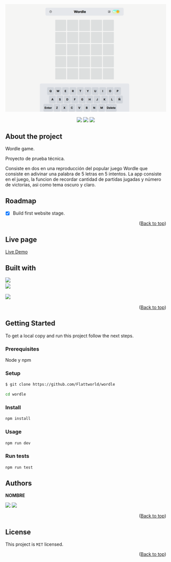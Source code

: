 <!-- ![Rebranding-FlattWorldMobile](https://user-images.githubusercontent.com/35343090/223913685-debfe85d-ae8f-4c13-ac2c-09ebccaaa48e.png) -->

![Wordle SS](./public/ss.png)

<!-- TECNOLOGIAS USADAS -->
<p align=center>
     <a href="https://nodejs.org/" target="_blank"><img src="https://img.shields.io/badge/Node%20js-20.11.x-339933?style=for-the-badge&logo=node.js&labelColor=20232a" /></a>
     <a href="https://www.npmjs.com/" target="_blank"><img src="https://img.shields.io/badge/npm-10.2.x-CB3837?style=for-the-badge&logo=npm&labelColor=20232a" /></a>
     <a href="https://www.in-situ.com.mx" target="_blank"><img src="https://img.shields.io/badge/license-MIT-orange?style=for-the-badge&logo=github&labelColor=20232a" /></a>
</p>

## About the project

Wordle game.

Proyecto de prueba técnica.

Consiste en dos en una reproducción del popular juego Wordle que consiste en adivinar una palabra de 5 letras en 5 intentos.
La app consiste en el juego, la funcion de recordar cantidad de partidas jugadas y número de victorias, asi como tema oscuro y claro.

 <!-- Nombre del proyecto -->

## Roadmap <!-- Features del proyecto (Actuales y planeadas) -->

- [x] Build first website stage.

<p align="right">(<a href="#top">Back to top</a>)</p>

## Live page

<!-- Link a la pagina -->

[Live Demo](https://minigames.flattworld.net)

## Built with

<!-- This sections should only list major frameworks or libraries used to build this project. -->
<!-- Tecnologías usadas -->

[<img src="https://img.shields.io/badge/reactjs-%2320232a.svg?style=for-the-badge&logo=react&logoColor=%2361DAFB" />][ReactJS] <br/>
[<img src="https://img.shields.io/badge/NextJs-CA4245?style=for-the-badge&logo=vercel&logoColor=white" />][NextJs] <br/>

<!-- [<img src="https://img.shields.io/badge/jest-%23593d88.svg?style=for-the-badge&logo=jest&logoColor=white" />][Jest] <br/> -->

[<img src="https://img.shields.io/badge/tailwindcss-%2338B2AC.svg?style=for-the-badge&logo=tailwind-css&logoColor=white" />][TailwindCSS] <br/>

[ReactJS]: https://reactjs.org/
[NextJs]: https://https://nextjs.org/
[Jest]: https://jestjs.io/
[TailwindCSS]: https://tailwindcss.com/
[ViteJS]: https://vitejs.dev/
[NodeJS]: https://nodejs.org/
[MongoDB]: https://www.mongodb.com/

<p align="right">(<a href="#top">Back to top</a>)</p>

## Getting Started

To get a local copy and run this project follow the next steps.

<!-- COMO USAR EL PROYECTO -->

### Prerequisites

Node y npm

### Setup

```sh
$ git clone https://github.com/Flattworld/wordle
```

```sh
cd wordle
```

### Install

```sh
npm install
```

### Usage

```sh
npm run dev
```

### Run tests

```sh
npm run test
```

<!-- ### Deployment

 Make a pull request and when approved and merged the changes will show up on website.

<p align="right">(<a href="#top">Back to top</a>)</p> -->

## Authors

<!-- AUTORES -->

**NOMBRE**

[<img src="https://img.shields.io/badge/GitHub-100000?style=for-the-badge&logo=github&logoColor=white" />][github]
[<img src="https://img.shields.io/badge/LinkedIn-0077B5?style=for-the-badge&logo=linkedin&logoColor=white" />][linkedin]

<!-- [<img src="https://img.shields.io/badge/Twitter-1DA1F2?style=for-the-badge&logo=twitter&logoColor=white" />][twitter] -->

[github]: https://github.com/Lino09
[twitter]: https://twitter.com/username
[linkedin]: https://www.linkedin.com/in/abel-hz/

<p align="right">(<a href="#top">Back to top</a>)</p>

<!-- ## Contributing

Contributions, issues and feature request are welcome!
Feel free to check the [issues page](../../../issues/).
<p align="right">(<a href="#top">Back to top</a>)</p> -->

<!-- ## Show your support

Give a ⭐️ if you like this project!
<p align="right">(<a href="#top">Back to top</a>)</p> -->

<!-- ## Acknowledgments

- Mention to anyone whose code was used
- Inspiration
- Etc.
<p align="right">(<a href="#top">Back to top</a>)</p> -->

## License

This project is `MIT` licensed.

<p align="right">(<a href="#top">Back to top</a>)</p>
